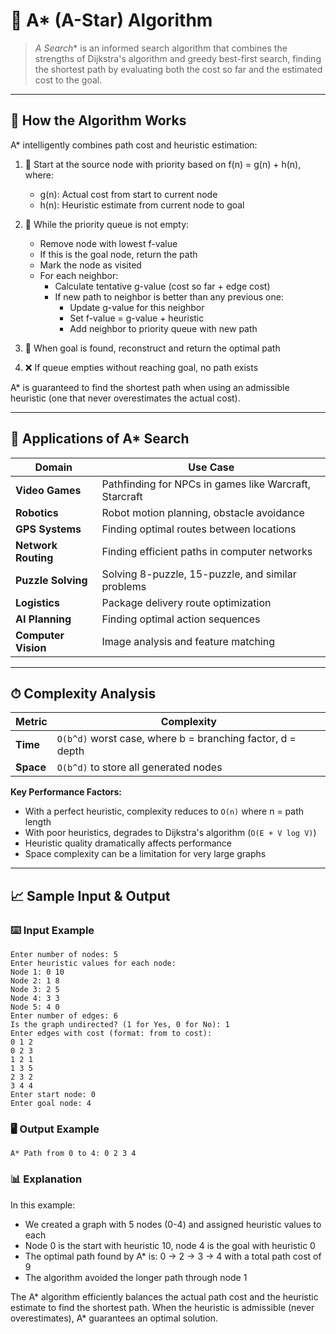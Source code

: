 # 🌟 A* (A-Star) Algorithm

> **A* Search** is an informed search algorithm that combines the strengths of Dijkstra's algorithm and greedy best-first search, finding the shortest path by evaluating both the cost so far and the estimated cost to the goal.

---

## 🔧 How the Algorithm Works

A* intelligently combines path cost and heuristic estimation:

1. 🏁 Start at the source node with priority based on f(n) = g(n) + h(n), where:
   - g(n): Actual cost from start to current node
   - h(n): Heuristic estimate from current node to goal
   
2. 🔄 While the priority queue is not empty:
   - Remove node with lowest f-value
   - If this is the goal node, return the path
   - Mark the node as visited
   - For each neighbor:
     - Calculate tentative g-value (cost so far + edge cost)
     - If new path to neighbor is better than any previous one:
       - Update g-value for this neighbor
       - Set f-value = g-value + heuristic
       - Add neighbor to priority queue with new path
       
3. 🎯 When goal is found, reconstruct and return the optimal path
4. ❌ If queue empties without reaching goal, no path exists

A* is guaranteed to find the shortest path when using an admissible heuristic (one that never overestimates the actual cost).

---

## 🚀 Applications of A* Search

| Domain | Use Case |
|--------|----------|
| **Video Games** | Pathfinding for NPCs in games like Warcraft, Starcraft |
| **Robotics** | Robot motion planning, obstacle avoidance |
| **GPS Systems** | Finding optimal routes between locations |
| **Network Routing** | Finding efficient paths in computer networks |
| **Puzzle Solving** | Solving 8-puzzle, 15-puzzle, and similar problems |
| **Logistics** | Package delivery route optimization |
| **AI Planning** | Finding optimal action sequences |
| **Computer Vision** | Image analysis and feature matching |

---

## ⏱ Complexity Analysis

| Metric | Complexity |
|--------|------------|
| **Time** | `O(b^d)` worst case, where b = branching factor, d = depth |
| **Space** | `O(b^d)` to store all generated nodes |

**Key Performance Factors:**
- With a perfect heuristic, complexity reduces to `O(n)` where n = path length
- With poor heuristics, degrades to Dijkstra's algorithm (`O(E + V log V)`)
- Heuristic quality dramatically affects performance
- Space complexity can be a limitation for very large graphs

---

## 📈 Sample Input & Output

### ⌨️ Input Example

```
Enter number of nodes: 5
Enter heuristic values for each node:
Node 1: 0 10
Node 2: 1 8
Node 3: 2 5
Node 4: 3 3
Node 5: 4 0
Enter number of edges: 6
Is the graph undirected? (1 for Yes, 0 for No): 1
Enter edges with cost (format: from to cost):
0 1 2
0 2 3
1 2 1
1 3 5
2 3 2
3 4 4
Enter start node: 0
Enter goal node: 4
```

### 🖥️ Output Example

```
A* Path from 0 to 4: 0 2 3 4
```

### 📊 Explanation

In this example:
- We created a graph with 5 nodes (0-4) and assigned heuristic values to each
- Node 0 is the start with heuristic 10, node 4 is the goal with heuristic 0
- The optimal path found by A* is: 0 → 2 → 3 → 4 with a total path cost of 9
- The algorithm avoided the longer path through node 1

The A* algorithm efficiently balances the actual path cost and the heuristic estimate to find the shortest path. When the heuristic is admissible (never overestimates), A* guarantees an optimal solution.
